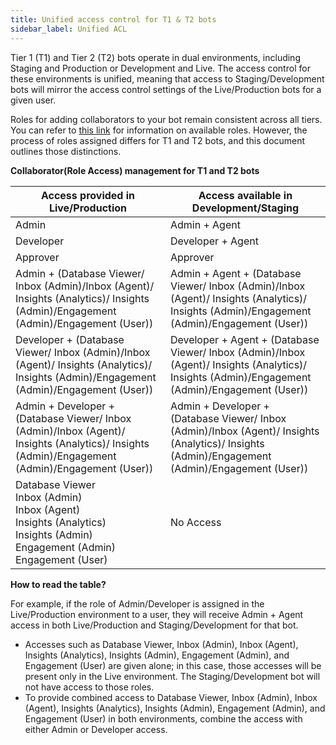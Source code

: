 ```yaml
---
title: Unified access control for T1 & T2 bots
sidebar_label: Unified ACL
---
```


Tier 1 (T1) and Tier 2 (T2) bots operate in dual environments, including Staging and Production or Development and Live. The access control for these environments is unified, meaning that access to Staging/Development bots will mirror the access control settings of the Live/Production bots for a given user.

Roles for adding collaborators to your bot remain consistent across all tiers. You can refer to [this link](https://docs.yellow.ai/docs/platform_concepts/Getting%20Started/add-bot-collaborators#user-roles-and-access) for information on available roles. However, the process of roles assigned differs for T1 and T2 bots, and this document outlines those distinctions.

**Collaborator(Role Access) management for T1 and T2 bots**

| Access provided in Live/Production | Access available in Development/Staging |
| ---------------------------- | ------------------------------- |
| Admin                        | Admin + Agent                   |
| Developer                    | Developer + Agent               |
| Approver                     | Approver                        |
| Admin + (Database Viewer/ Inbox (Admin)/Inbox (Agent)/ Insights (Analytics)/ Insights (Admin)/Engagement (Admin)/Engagement (User)) | Admin + Agent + (Database Viewer/ Inbox (Admin)/Inbox (Agent)/ Insights (Analytics)/ Insights (Admin)/Engagement (Admin)/Engagement (User)) |
| Developer + (Database Viewer/ Inbox (Admin)/Inbox (Agent)/ Insights (Analytics)/ Insights (Admin)/Engagement (Admin)/Engagement (User)) | Developer + Agent + (Database Viewer/ Inbox (Admin)/Inbox (Agent)/ Insights (Analytics)/ Insights (Admin)/Engagement (Admin)/Engagement (User)) |
| Admin + Developer + (Database Viewer/ Inbox (Admin)/Inbox (Agent)/ Insights (Analytics)/ Insights (Admin)/Engagement (Admin)/Engagement (User)) | Admin + Developer + (Database Viewer/ Inbox (Admin)/Inbox (Agent)/ Insights (Analytics)/ Insights (Admin)/Engagement (Admin)/Engagement (User)) |
| Database Viewer </br> Inbox (Admin) </br> Inbox (Agent) </br> Insights (Analytics) </br> Insights (Admin) </br> Engagement (Admin) </br> Engagement (User) | No Access |

**How to read the table?**

For example, if the role of Admin/Developer is assigned in the Live/Production environment to a user, they will receive Admin + Agent access in both Live/Production and Staging/Development for that bot.

- Accesses such as Database Viewer, Inbox (Admin), Inbox (Agent), Insights (Analytics), Insights (Admin), Engagement (Admin), and Engagement (User) are given alone; in this case, those accesses will be present only in the Live environment. The Staging/Development bot will not have access to those roles.
- To provide combined access to Database Viewer, Inbox (Admin), Inbox (Agent), Insights (Analytics), Insights (Admin), Engagement (Admin), and Engagement (User) in both environments, combine the access with either Admin or Developer access.


<!--

## Deleting collaborators on T1 and T2 Bots

| Existing Access in Live/Production Environment | Deleted Role in Live/Production Environment | Role Deletion in Development/Staging Environment |
| --------------------------------------------- | -------------------------------------------- | ----------------------------------------------- |
| Admin/Developer (Admin/Developer + (Database Viewer/ Inbox (Admin)/Inbox (Agent)/ Insights (Analytics)/ Insights (Admin)/Engagement (Admin)/Engagement (User)) | **Delete** Database Viewer/ Inbox (Admin)/Inbox (Agent)/ Insights (Analytics)/ Insights (Admin)/Engagement (Admin)/Engagement (User) </br> (Admin/Developer role remains) | No access is deleted |
| Admin/Developer + (Database Viewer/ Inbox (Admin)/Inbox (Agent)/ Insights (Analytics)/ Insights (Admin)/Engagement (Admin)/Engagement (User)) | **Delete** Admin/Developer </br> (Database Viewer/ Inbox (Admin)/Inbox (Agent)/ Insights (Analytics)/ Insights (Admin)/Engagement (Admin)/Engagement (User) role remains) | All the access is deleted |
| Examples: |||
| Admin + Developer + Agent  <br/><br/>   Developer + Agent <br/><br/>  Developer + Agent | Delete Admin<br/>(Developer + Agent role remains)  <br/><br/> Agent<br/>(Developer role remains) <br/><br/>  Developer<br/>(Agent role remains) | Developer + Agent <br/><br/>  Developer + Agent <br/><br/> All access is deleted in this environment |

**How to read the table:**

- If a user has Admin or Developer access along with specific roles (Database Viewer, Inbox (Admin), Inbox (Agent), Insights (Analytics), Insights (Admin), Engagement (Admin), Engagement (User)) in the Live/Production environment, deleting one of these roles will only remove that specific access, while the Admin/Developer role remains intact.
- Deleting the Admin or Developer role in the Live/Production environment will result in the removal of all associated accesses, including Database Viewer, Inbox (Admin), Inbox (Agent), Insights (Analytics), Insights (Admin), Engagement (Admin), and Engagement (User) in both Live/Production and Development/Staging environments.


--> 